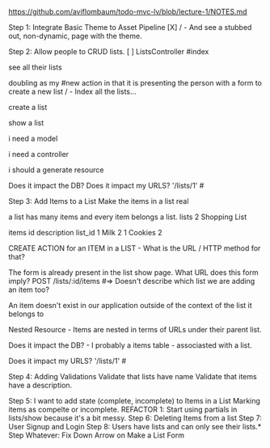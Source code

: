 https://github.com/aviflombaum/todo-mvc-lv/blob/lecture-1/NOTES.md

Step 1: Integrate Basic Theme to Asset Pipeline
[X] / - And see a stubbed out, non-dynamic, page with the theme.

Step 2: Allow people to CRUD lists.
[ ] ListsController #index

see all their lists

doubling as my #new action in that it is presenting the person with a form to create a new list / - Index all the lists...

create a list

show a list

i need a model

i need a controller

i should a generate resource

Does it impact the DB? Does it impact my URLS? '/lists/1' #

Step 3: Add Items to a List
Make the items in a list real

a list has many items and every item belongs a list.
lists 2 Shopping List

items id description list_id 1 Milk 2 1 Cookies 2

CREATE ACTION for an ITEM in a LIST - What is the URL / HTTP method for that?

The form is already present in the list show page.
What URL does this form imply?
POST /lists/:id/items #=> Doesn't describe which list we are adding an item too?

An item doesn't exist in our application outside of the context of the list it belongs to

Nested Resource - Items are nested in terms of URLs under their parent list.

Does it impact the DB? - I probably a items table - associasted with a list.

Does it impact my URLS? '/lists/1' #

Step 4: Adding Validations
Validate that lists have name Validate that items have a description.

Step 5: I want to add state (complete, incomplete) to Items in a List
Marking items as compelte or incomplete.
REFACTOR 1: Start using partials in lists/show because it's a bit messy.
Step 6: Deleting Items from a list
Step 7: User Signup and Login
Step 8: Users have lists and can only see their lists.*
Step Whatever: Fix Down Arrow on Make a List Form